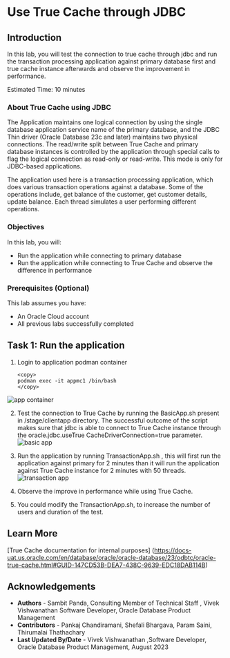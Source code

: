 # Use True Cache through JDBC

## Introduction

In this lab, you will test the connection to true cache through jdbc and run the transaction processing application against primary database first and true cache instance afterwards and observe the improvement in performance. 

Estimated Time: 10 minutes

### About True Cache using JDBC
The Application maintains one logical connection by using the single database application service name of the primary database, and the JDBC Thin driver (Oracle Database 23c and later) maintains two physical connections. The read/write split between True Cache and primary database instances is controlled by the application through special calls to flag the logical connection as read-only or read-write. This mode is only for JDBC-based applications.

The application used here is a transaction processing application, which does various transaction operations against a database. Some of the operations include, get balance of the customer, get customer details, update balance. Each thread simulates a user performing different operations. 

### Objectives

In this lab, you will:
* Run the application while connecting to primary database 
* Run the application while connecting to True Cache and observe the difference in performance

### Prerequisites (Optional)

This lab assumes you have:
* An Oracle Cloud account
* All previous labs successfully completed

## Task 1: Run the application

1. Login to application podman container

    ```
    <copy>
    podman exec -it appmc1 /bin/bash
    </copy>
    ```
![app container](https://oracle-livelabs.github.io/database/truecache/jdbc/images/appcontainer.png " ")

2. Test the connection to True Cache by running the BasicApp.sh present in /stage/clientapp directory. The successful outcome of the script makes sure that jdbc is able to connect to True Cache instance through the oracle.jdbc.useTrue CacheDriverConnection=true parameter.
![basic app](https://oracle-livelabs.github.io/database/truecache/jdbc/images/basicapp.png " ")

3. Run the application by running TransactionApp.sh , this will first run the application against primary for 2 minutes than it will run the application against True Cache instance for 2 minutes with 50 threads.
![transaction app](https://oracle-livelabs.github.io/database/truecache/jdbc/images/transactionapp.png " ")

4. Observe the improve in performance while using True Cache.

5. You could modify the TransactionApp.sh, to increase the number of users and duration of the test.

## Learn More

[True Cache documentation for internal purposes] (https://docs-uat.us.oracle.com/en/database/oracle/oracle-database/23/odbtc/oracle-true-cache.html#GUID-147CD53B-DEA7-438C-9639-EDC18DAB114B)


## Acknowledgements
* **Authors** - Sambit Panda, Consulting Member of Technical Staff , Vivek Vishwanathan Software Developer, Oracle Database Product Management
* **Contributors** - Pankaj Chandiramani, Shefali Bhargava, Param Saini, Thirumalai Thathachary
* **Last Updated By/Date** - Vivek Vishwanathan ,Software Developer, Oracle Database Product Management, August 2023
